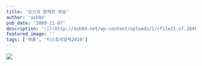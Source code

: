 ```yaml
---
title: '당신과 함께한 하늘'
author: 'ash84'
pub_date: '2009-11-07'
description: '![](http://ash84.net/wp-content/uploads/1/cfile21.uf.164F330C4AF5650B814E95.jpg)'
featured_image: ''
tags: ['여름', '티스토리달력2010']
---
```



![](http://ash84.net/wp-content/uploads/1/cfile21.uf.164F330C4AF5650B814E95.jpg)



